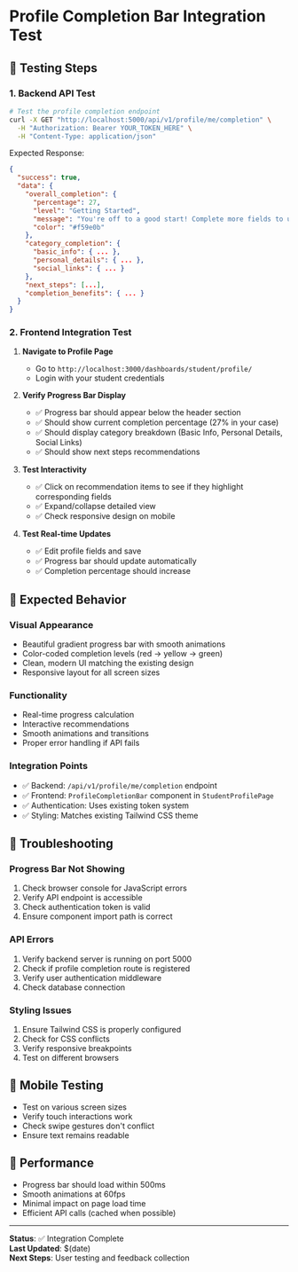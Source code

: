# Profile Completion Bar Integration Test

## 🧪 Testing Steps

### 1. **Backend API Test**
```bash
# Test the profile completion endpoint
curl -X GET "http://localhost:5000/api/v1/profile/me/completion" \
  -H "Authorization: Bearer YOUR_TOKEN_HERE" \
  -H "Content-Type: application/json"
```

Expected Response:
```json
{
  "success": true,
  "data": {
    "overall_completion": {
      "percentage": 27,
      "level": "Getting Started",
      "message": "You're off to a good start! Complete more fields to unlock additional features.",
      "color": "#f59e0b"
    },
    "category_completion": {
      "basic_info": { ... },
      "personal_details": { ... },
      "social_links": { ... }
    },
    "next_steps": [...],
    "completion_benefits": { ... }
  }
}
```

### 2. **Frontend Integration Test**

1. **Navigate to Profile Page**
   - Go to `http://localhost:3000/dashboards/student/profile/`
   - Login with your student credentials

2. **Verify Progress Bar Display**
   - ✅ Progress bar should appear below the header section
   - ✅ Should show current completion percentage (27% in your case)
   - ✅ Should display category breakdown (Basic Info, Personal Details, Social Links)
   - ✅ Should show next steps recommendations

3. **Test Interactivity**
   - ✅ Click on recommendation items to see if they highlight corresponding fields
   - ✅ Expand/collapse detailed view
   - ✅ Check responsive design on mobile

4. **Test Real-time Updates**
   - ✅ Edit profile fields and save
   - ✅ Progress bar should update automatically
   - ✅ Completion percentage should increase

## 🎯 **Expected Behavior**

### **Visual Appearance**
- Beautiful gradient progress bar with smooth animations
- Color-coded completion levels (red → yellow → green)
- Clean, modern UI matching the existing design
- Responsive layout for all screen sizes

### **Functionality**
- Real-time progress calculation
- Interactive recommendations
- Smooth animations and transitions
- Proper error handling if API fails

### **Integration Points**
- ✅ Backend: `/api/v1/profile/me/completion` endpoint
- ✅ Frontend: `ProfileCompletionBar` component in `StudentProfilePage`
- ✅ Authentication: Uses existing token system
- ✅ Styling: Matches existing Tailwind CSS theme

## 🐛 **Troubleshooting**

### **Progress Bar Not Showing**
1. Check browser console for JavaScript errors
2. Verify API endpoint is accessible
3. Check authentication token is valid
4. Ensure component import path is correct

### **API Errors**
1. Verify backend server is running on port 5000
2. Check if profile completion route is registered
3. Verify user authentication middleware
4. Check database connection

### **Styling Issues**
1. Ensure Tailwind CSS is properly configured
2. Check for CSS conflicts
3. Verify responsive breakpoints
4. Test on different browsers

## 📱 **Mobile Testing**
- Test on various screen sizes
- Verify touch interactions work
- Check swipe gestures don't conflict
- Ensure text remains readable

## 🚀 **Performance**
- Progress bar should load within 500ms
- Smooth animations at 60fps
- Minimal impact on page load time
- Efficient API calls (cached when possible)

---

**Status**: ✅ Integration Complete  
**Last Updated**: $(date)  
**Next Steps**: User testing and feedback collection

